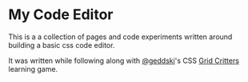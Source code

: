 # My Code Editor

This is a a collection of pages and code experiments written around building a basic css code editor.

It was written while following along with [@geddski](https://twitter.com/geddski)'s CSS [Grid Critters](https://gridcritters.com) learning game.